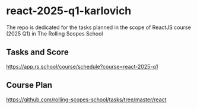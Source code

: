 # react-2025-q1-karlovich
The repo is dedicated for the tasks planned in the scope of ReactJS course (2025 Q1) in The Rolling Scopes School
## Tasks and Score
https://app.rs.school/course/schedule?course=react-2025-q1
## Course Plan
https://github.com/rolling-scopes-school/tasks/tree/master/react
